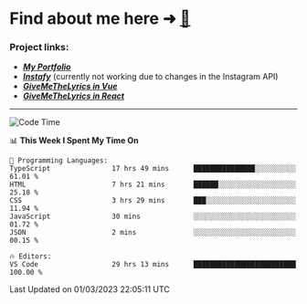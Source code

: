 # Find about me here ➜ [🧑](https://pauabella.dev)

### Project links:
- ***[My Portfolio](https://pauabella.dev)***
- ***[Instafy](https://instafy.me)*** (currently not working due to changes in the Instagram API)
- ***[GiveMeTheLyrics in Vue](https://lyrics.pauabella.dev)***
- ***[GiveMeTheLyrics in React](https://pauabella.dev/GiveMeTheLyrics)***

---
<!--START_SECTION:waka-->
![Code Time](http://img.shields.io/badge/Code%20Time-1%2C950%20hrs%2011%20mins-blue)

📊 **This Week I Spent My Time On** 

```text
💬 Programming Languages: 
TypeScript               17 hrs 49 mins      ███████████████░░░░░░░░░░   61.01 % 
HTML                     7 hrs 21 mins       ██████░░░░░░░░░░░░░░░░░░░   25.18 % 
CSS                      3 hrs 29 mins       ███░░░░░░░░░░░░░░░░░░░░░░   11.94 % 
JavaScript               30 mins             ░░░░░░░░░░░░░░░░░░░░░░░░░   01.72 % 
JSON                     2 mins              ░░░░░░░░░░░░░░░░░░░░░░░░░   00.15 % 

🔥 Editors: 
VS Code                  29 hrs 13 mins      █████████████████████████   100.00 % 
```


 Last Updated on 01/03/2023 22:05:11 UTC
<!--END_SECTION:waka-->
